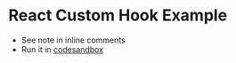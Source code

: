# React Custom Hook Example

- See note in inline comments
- Run it in [codesandbox](https://codesandbox.io/s/vigilant-leakey-ib3nhv?file=/src/components/Cart/Cart.js)
